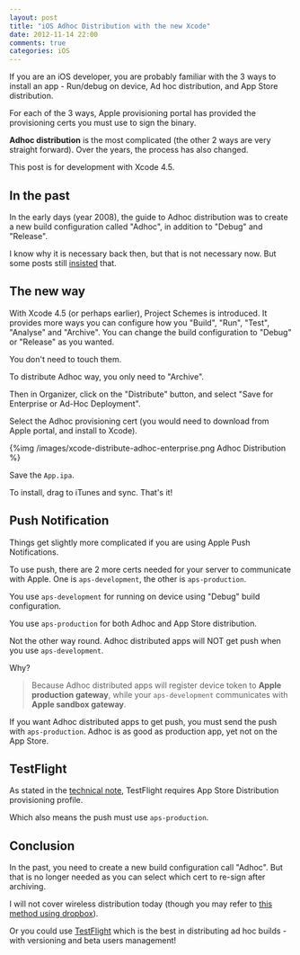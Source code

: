 ```yaml
---
layout: post
title: "iOS Adhoc Distribution with the new Xcode"
date: 2012-11-14 22:00
comments: true
categories: iOS
---
```


If you are an iOS developer, you are probably familiar with the 3 ways to install an app - Run/debug on device, Ad hoc distribution, and App Store distribution.

For each of the 3 ways, Apple provisioning portal has provided the provisioning certs you must use to sign the binary.

**Adhoc distribution** is the most complicated (the other 2 ways are very straight forward). Over the years, the process has also changed.

This post is for development with Xcode 4.5.

<!-- more -->

## In the past ##

In the early days (year 2008), the guide to Adhoc distribution was to create a new build configuration called "Adhoc", in addition to "Debug" and "Release". 

I know why it is necessary back then, but that is not necessary now. But some posts still [insisted](http://diaryofacodemonkey.ruprect.com/2011/03/18/ad-hoc-app-distribution-with-xcode-4/) that.


## The new way ##

With Xcode 4.5 (or perhaps earlier), Project Schemes is introduced. It provides more ways you can configure how you "Build", "Run", "Test", "Analyse" and "Archive". You can change the build configuration to "Debug" or "Release" as you wanted.

You don't need to touch them.

To distribute Adhoc way, you only need to "Archive".

Then in Organizer, click on the "Distribute" button, and select "Save for Enterprise or Ad-Hoc Deployment".

Select the Adhoc provisioning cert (you would need to download from Apple portal, and install to Xcode).

{%img /images/xcode-distribute-adhoc-enterprise.png Adhoc Distribution %}

Save the `App.ipa`.

To install, drag to iTunes and sync. That's it!


## Push Notification ##

Things get slightly more complicated if you are using Apple Push Notifications. 

To use push, there are 2 more certs needed for your server to communicate with Apple. One is `aps-development`, the other is `aps-production`.

You use `aps-development` for running on device using "Debug" build configuration.

You use `aps-production` for both Adhoc and App Store distribution.

Not the other way round. Adhoc distributed apps will NOT get push when you use `aps-development`.

Why? 

> Because Adhoc distributed apps will register device token to **Apple production gateway**, while your `aps-development` communicates with **Apple sandbox gateway**.

If you want Adhoc distributed apps to get push, you must send the push with `aps-production`. Adhoc is as good as production app, yet not on the App Store.


## TestFlight ##

As stated in the [technical note](https://developer.apple.com/library/ios/technotes/tn2407/_index.html#//apple_ref/doc/uid/DTS40014991-CH1-RECOMMENDED_WORKFLOWS-SUBMITTING_YOUR_APP_FOR_PUBLISHING_TO_TESTFLIGHT), TestFlight requires App Store Distribution provisioning profile.

Which also means the push must use `aps-production`.


## Conclusion ##

In the past, you need to create a new build configuration call "Adhoc". But that is no longer needed as you can select which cert to re-sign after archiving.

I will not cover wireless distribution today (though you may refer to [this method using dropbox](http://blog.just2us.com/2010/12/wireless-ad-hoc-distribution-for-iphone-apps/)).

Or you could use [TestFlight](https://testflightapp.com/) which is the best in distributing ad hoc builds - with versioning and beta users management!
